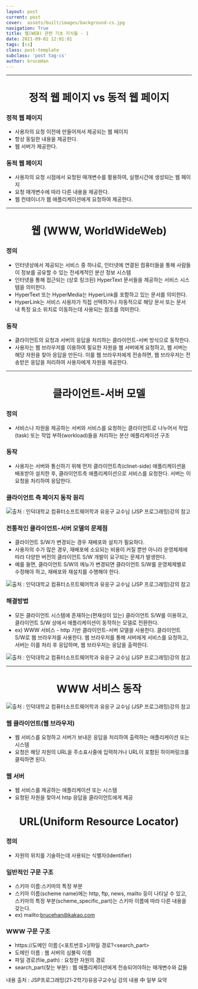 ```yaml
---
layout: post
current: post
cover:  assets/built/images/background-cs.jpg
navigation: True
title: 웹(WEB) 관련 기초 지식들 - 1
date: 2021-09-02 12:01:01
tags: [cs]
class: post-template
subclass: 'post tag-cs'
author: bruceHan
---
```


  
---  

# <center>정적 웹 페이지 vs 동적 웹 페이지</center>
  


### 정적 웹 페이지

* 사용자의 요청 이전에 만들어져서 제공되는 웹 페이지 
* 항상 동일한 내용을 제공한다. 
* 웹 서버가 제공한다.

### 동적 웹 페이지

* 사용자의 요청 시점에서 요청된 매개변수를 활용하여, 실행시간에 생성되는 웹 페이지
* 요청 매개변수에 따라 다른 내용을 제공한다.
* 웹 컨테이너가 웹 애플리케이션에게 요청하여 제공한다.

---

# <center>웹 (WWW, WorldWideWeb)</center>

### 정의

* 인터넷상에서 제공되는 서비스 중 하나로, 인터넷에 연결된 컴퓨터들을 통해 사람들이 정보를 공유할 수 있는 전세계적인 분산 정보 시스템
* 인터넷을 통해 접근되는 (상호 링크된) HyperText 문서들을 제공하는 서비스 시스템을 의미한다.
* HyperText 또는 HyperMedia는 HyperLink를 포함하고 있는 문서를 의미한다.
* HyperLink는 서비스 사용자가 직접 선택하거나 자동적으로 해당 문서 또는 문서 내 특정 요소 위치로 이동하는데 사용되는 참조를 의미한다.

### 동작

* 클라이언트의 요청과 서버의 응답을 처리하는 클라이언트-서버 방식으로 동작한다.
* 사용자는 웹 브라우저를 이용하여 필요한 자원을 웹 서버에게 요청하고, 웹 서버는 해당 자원을 찾아 응답을 만든다.  이를 웹 브라우저에게 전송하면, 웹 브라우저는 전송받은 응답을 처리하여 사용자에게 자원을 제공한다.

---
# <center>클라이언트-서버 모델</center>
### 정의
* 서비스나 자원을 제공하는 서버와 서비스를 요청하는 클라이언트로 나누어서 작업(task) 또는 작업 부하(workload)들을 처리하는 분산 애플리케이션 구조

### 동작
* 사용자는 서버와 통신하기 위해 먼저 클라이언트측(clinet-side) 애플리케이션을 배포받아 설치한 후, 클라이언트측 애플리케이션으로 서비스를 요청한다. 서버는 이 요청을 처리하여 응답한다.

### 클라이언트 측 페이지 동작 원리

![출처 : 인덕대학교 컴퓨터소프트웨어학과 유응구 교수님 (JSP 프로그래밍)강의 참고][serverImage]

[serverImage]: ../../assets/images/web-basic-server1.JPG "To go server1 image"

  
   
### 전통적인 클라이언트-서버 모델의 문제점

* 클라이언트 S/W가 변경되는 경우 재배포와 설치가 필요하다.
* 사용자의 수가 많은 경우, 재배포에 소요되는 비용이 커질 뿐만 아니라 운영체제에 따라 다양한 버전의 클라이언트 S/W 개발이 요구되는 문제가 발생한다.
* 예를 들면, 클라이언트 S/W의 메뉴가 변경되면 클라이언트 S/W를 운영체제별로 수정해야 하고, 재배포와 재설치를 수행해야 한다.

![출처 : 인덕대학교 컴퓨터소프트웨어학과 유응구 교수님 (JSP 프로그래밍)강의 참고][serverImage2]

[serverImage2]: ../../assets/images/web-basic-server2.jpg "To go server2 image"

### 해결방법
* 모든 클라이언트 시스템에 존재하는(편재성이 있는) 클라이언트 S/W를 이용하고, 클라이언트 S/W 상에서 애플리케이션이 동작하는 모델로 전환한다.
* ex) WWW 서비스 - http 기반 클라이언트-서버 모델을 사용한다. 클라이언트 S/W로 웹 브라우저를 사용한다. 웹 브라우저를 통해 서버에게 서비스를 요청하고, 서버는 이를 처리 후 응답하며, 웹 브라우저는 응답을 출력한다.

![출처 : 인덕대학교 컴퓨터소프트웨어학과 유응구 교수님 (JSP 프로그래밍)강의 참고][serverImage3]

[serverImage3]: ../../assets/images/web-basic-server3.jpg "To go server3 image"
  
  
---

# <center>WWW 서비스 동작</center>

![출처 : 인덕대학교 컴퓨터소프트웨어학과 유응구 교수님 (JSP 프로그래밍)강의 참고][serverImage4]

[serverImage4]: ../../assets/images/web-basic-server4.jpg "To go server4 image"

### 웹 클라이언트(웹 브라우저)
* 웹 서비스를 요청하고 서버가 보내온 응답을 처리하여 출력하는 애플리케이션 또는 시스템
* 요청은 해당 자원의 URL을 주소표시줄에 입력하거나 URL이 포함된 하이퍼링크를 클릭하면 된다.

### 웹 서버
* 웹 서비스를 제공하는 애플리케이션 또는 시스템
* 요청된 자원을 찾아서 http 응답을 클라이언트에게 제공

# <center>URL(Uniform Resource Locator)</center>

### 정의
* 자원의 위치를 기술하는데 사용되는 식별자(Identifier)

### 일반적인 구문 구조
* 스키마 이름:스키마의 특정 부분
* 스키마 이름(scheme name)에는 http, ftp, news, mailto 등이 나타날 수 있고, 스키마의 특정 부분(scheme_specific_part)는 스키마 이름에 따라 다른 내용을 갖는다. 
* ex) mailto:brucehan@kakao.com

### WWW 구문 구조
* https://도메인 이름:[<포트번호>]/파일 경로?<search_part>
* 도메인 이름 : 웹 서버의 심볼릭 이름
* 파일 경로(file_path) : 요청한 자원의 경로
* search_part(찾는 부분) : 웹 애플리케이션에게 전송되어야하는 매개변수와 값들
  
  
  
  

내용 출처 : JSP프로그래밍(21-2학기)유응구교수님 강의 내용 中 일부 요약